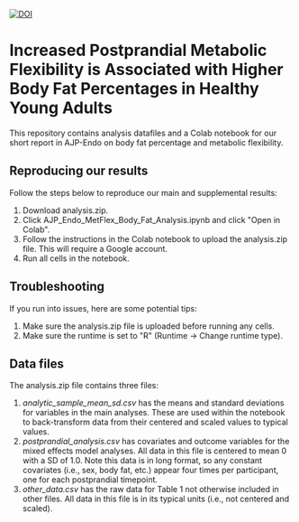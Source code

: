 [![DOI](https://zenodo.org/badge/DOI/10.5281/zenodo.17402298.svg)](https://doi.org/10.5281/zenodo.17402298)

# Increased Postprandial Metabolic Flexibility is Associated with Higher Body Fat Percentages in Healthy Young Adults
This repository contains analysis datafiles and a Colab notebook for our short report in AJP-Endo on body fat percentage and metabolic flexibility.

## Reproducing our results ##
Follow the steps below to reproduce our main and supplemental results:

1) Download analysis.zip.
2) Click AJP_Endo_MetFlex_Body_Fat_Analysis.ipynb and click "Open in Colab".
3) Follow the instructions in the Colab notebook to upload the analysis.zip file. This will require a Google account.
4) Run all cells in the notebook.

## Troubleshooting ##
If you run into issues, here are some potential tips: 
1) Make sure the analysis.zip file is uploaded before running any cells.
2) Make sure the runtime is set to "R" (Runtime -> Change runtime type).

## Data files ##
The analysis.zip file contains three files:
1) _analytic_sample_mean_sd.csv_ has the means and standard deviations for variables in the main analyses. These are used within the notebook to back-transform data from their centered and scaled values to typical values.
2) _postprandial_analysis.csv_ has covariates and outcome variables for the mixed effects model analyses. All data in this file is centered to mean 0 with a SD of 1.0. Note this data is in long format, so any constant covariates (i.e., sex, body fat, etc.) appear four times per participant, one for each postprandial timepoint.  
3) _other_data.csv_ has the raw data for Table 1 not otherwise included in other files. All data in this file is in its typical units (i.e., not centered and scaled).



